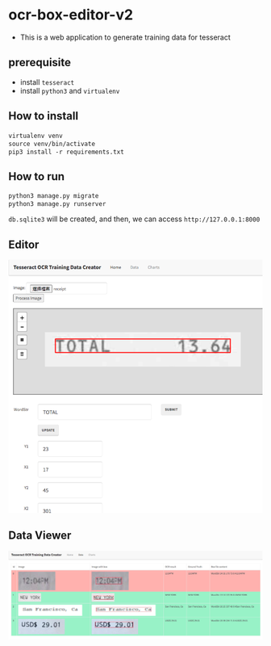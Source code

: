 # ocr-box-editor-v2
* This is a web application to generate training data for tesseract

## prerequisite
* install `tesseract`
* install `python3` and `virtualenv`

## How to install
```
virtualenv venv
source venv/bin/activate
pip3 install -r requirements.txt 
```

## How to run
```
python3 manage.py migrate
python3 manage.py runserver
```

`db.sqlite3` will be created, and then, we can access `http://127.0.0.1:8000`

## Editor
![gui](images/gui.png)

## Data Viewer
![gui2](images/gui2.png)

